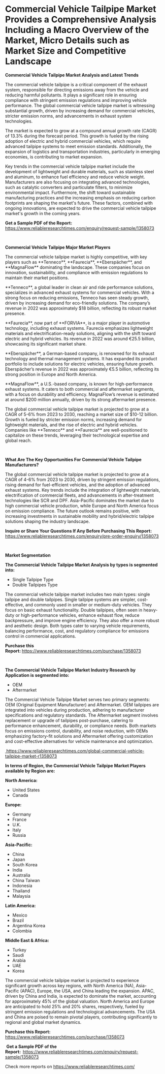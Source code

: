 <p><h1>Commercial Vehicle Tailpipe Market Provides a Comprehensive Analysis Including a Macro Overview of the Market, Micro Details such as Market Size and Competitive Landscape</h1></p><p><strong>Commercial Vehicle Tailpipe Market Analysis and Latest Trends</strong></p>
<p><p>The commercial vehicle tailpipe is a critical component of the exhaust system, responsible for directing emissions away from the vehicle and reducing harmful pollutants. It plays a significant role in ensuring compliance with stringent emission regulations and improving vehicle performance. The global commercial vehicle tailpipe market is witnessing substantial growth, driven by increasing demand for commercial vehicles, stricter emission norms, and advancements in exhaust system technologies.</p><p>The market is expected to grow at a compound annual growth rate (CAGR) of 13.3% during the forecast period. This growth is fueled by the rising adoption of electric and hybrid commercial vehicles, which require advanced tailpipe systems to meet emission standards. Additionally, the expansion of logistics and transportation industries, particularly in emerging economies, is contributing to market expansion.</p><p>Key trends in the commercial vehicle tailpipe market include the development of lightweight and durable materials, such as stainless steel and aluminum, to enhance fuel efficiency and reduce vehicle weight. Manufacturers are also focusing on integrating advanced technologies, such as catalytic converters and particulate filters, to minimize environmental impact. Furthermore, the shift toward sustainable manufacturing practices and the increasing emphasis on reducing carbon footprints are shaping the market's future. These factors, combined with ongoing innovations, are expected to drive the commercial vehicle tailpipe market's growth in the coming years.</p></p>
<p><strong>Get a Sample PDF of the Report:&nbsp;</strong> <a href="https://www.reliableresearchtimes.com/enquiry/request-sample/1358073?utm_campaign=2033&utm_medium=2&utm_source=Github&utm_content=ia&utm_term=23012025&utm_id=commercial-vehicle-tailpipe">https://www.reliableresearchtimes.com/enquiry/request-sample/1358073</a></p>
<p>&nbsp;</p>
<p><strong>Commercial Vehicle Tailpipe Major Market Players</strong></p>
<p><p>The commercial vehicle tailpipe market is highly competitive, with key players such as **Tenneco**, **Faurecia**, **Eberspächer**, and **MagnaFlow** dominating the landscape. These companies focus on innovation, sustainability, and compliance with emission regulations to maintain their market positions.</p><p>**Tenneco**, a global leader in clean air and ride performance solutions, specializes in advanced exhaust systems for commercial vehicles. With a strong focus on reducing emissions, Tenneco has seen steady growth, driven by increasing demand for eco-friendly solutions. The company’s revenue in 2022 was approximately $18 billion, reflecting its robust market presence.</p><p>**Faurecia**, now part of **FORVIA**, is a major player in automotive technology, including exhaust systems. Faurecia emphasizes lightweight materials and electrification-ready solutions, aligning with the shift toward electric and hybrid vehicles. Its revenue in 2022 was around €25.5 billion, showcasing its significant market share.</p><p>**Eberspächer**, a German-based company, is renowned for its exhaust technology and thermal management systems. It has expanded its product portfolio to include solutions for electric vehicles, ensuring future growth. Eberspächer’s revenue in 2022 was approximately €5.5 billion, reflecting its strong position in Europe and North America.</p><p>**MagnaFlow**, a U.S.-based company, is known for high-performance exhaust systems. It caters to both commercial and aftermarket segments, with a focus on durability and efficiency. MagnaFlow’s revenue is estimated at around $200 million annually, driven by its strong aftermarket presence.</p><p>The global commercial vehicle tailpipe market is projected to grow at a CAGR of 5-6% from 2023 to 2030, reaching a market size of $10-12 billion. Growth is fueled by stricter emission norms, increasing demand for lightweight materials, and the rise of electric and hybrid vehicles. Companies like **Tenneco** and **Faurecia** are well-positioned to capitalize on these trends, leveraging their technological expertise and global reach.</p></p>
<p>&nbsp;</p>
<p><strong>What Are The Key Opportunities For Commercial Vehicle Tailpipe Manufacturers?</strong></p>
<p><p>The global commercial vehicle tailpipe market is projected to grow at a CAGR of 4-6% from 2023 to 2030, driven by stringent emission regulations, rising demand for fuel-efficient vehicles, and the adoption of advanced exhaust systems. Key trends include the integration of lightweight materials, electrification of commercial fleets, and advancements in after-treatment technologies like SCR and DPF. Asia-Pacific dominates the market due to high commercial vehicle production, while Europe and North America focus on emission compliance. The future outlook remains positive, with increasing investments in sustainable mobility and hybrid/electric tailpipe solutions shaping the industry landscape.</p></p>
<p><strong>Inquire or Share Your Questions If Any Before Purchasing This Report:</strong> <a href="https://www.reliableresearchtimes.com/enquiry/pre-order-enquiry/1358073?utm_campaign=2033&utm_medium=2&utm_source=Github&utm_content=ia&utm_term=23012025&utm_id=commercial-vehicle-tailpipe">https://www.reliableresearchtimes.com/enquiry/pre-order-enquiry/1358073</a></p>
<p>&nbsp;</p>
<p><strong>Market Segmentation</strong></p>
<p><strong>The Commercial Vehicle Tailpipe Market Analysis by types is segmented into:</strong></p>
<p><ul><li>Single Tailpipe Type</li><li>Double Tailpipes Type</li></ul></p>
<p><p>The commercial vehicle tailpipe market includes two main types: single tailpipe and double tailpipes. Single tailpipe systems are simpler, cost-effective, and commonly used in smaller or medium-duty vehicles. They focus on basic exhaust functionality. Double tailpipes, often seen in heavy-duty or high-performance vehicles, enhance exhaust flow, reduce backpressure, and improve engine efficiency. They also offer a more robust and aesthetic design. Both types cater to varying vehicle requirements, balancing performance, cost, and regulatory compliance for emissions control in commercial applications.</p></p>
<p><strong>Purchase this Report:&nbsp;</strong><a href="https://www.reliableresearchtimes.com/purchase/1358073?utm_campaign=2033&utm_medium=2&utm_source=Github&utm_content=ia&utm_term=23012025&utm_id=commercial-vehicle-tailpipe">https://www.reliableresearchtimes.com/purchase/1358073</a></p>
<p>&nbsp;</p>
<p><strong>The Commercial Vehicle Tailpipe Market Industry Research by Application is segmented into:</strong></p>
<p><ul><li>OEM</li><li>Aftermarket</li></ul></p>
<p><p>The Commercial Vehicle Tailpipe Market serves two primary segments: OEM (Original Equipment Manufacturer) and Aftermarket. OEM tailpipes are integrated into vehicles during production, adhering to manufacturer specifications and regulatory standards. The Aftermarket segment involves replacement or upgrade of tailpipes post-purchase, catering to performance enhancement, durability, or compliance needs. Both markets focus on emissions control, durability, and noise reduction, with OEMs emphasizing factory-fit solutions and Aftermarket offering customization and cost-effective alternatives for vehicle maintenance and optimization.</p></p>
<p><a href="https://www.reliableresearchtimes.com/global-commercial-vehicle-tailpipe-market-r1358073?utm_campaign=2033&utm_medium=2&utm_source=Github&utm_content=ia&utm_term=23012025&utm_id=commercial-vehicle-tailpipe">&nbsp;https://www.reliableresearchtimes.com/global-commercial-vehicle-tailpipe-market-r1358073</a></p>
<p><strong>In terms of Region, the Commercial Vehicle Tailpipe Market Players available by Region are:</strong></p>
<p>
    <p> <strong> North America: </strong>
        <ul>
            <li>United States</li>
            <li>Canada</li>
        </ul>
        </p> 
    <p> <strong> Europe: </strong>
        <ul>
            <li>Germany</li>
            <li>France</li>
            <li>U.K.</li>
            <li>Italy</li>
            <li>Russia</li>
        </ul>
        </p> 
    <p> <strong> Asia-Pacific: </strong>
        <ul>
            <li>China</li>
            <li>Japan</li>
            <li>South Korea</li>
            <li>India</li>
            <li>Australia</li>
            <li>China Taiwan</li>
            <li>Indonesia</li>
            <li>Thailand</li>
            <li>Malaysia</li>
        </ul>
        </p> 
    <p> <strong> Latin America: </strong>
        <ul>
            <li>Mexico</li>
            <li>Brazil</li>
            <li>Argentina Korea</li>
            <li>Colombia</li>
        </ul>
        </p> 
    <p> <strong> Middle East & Africa: </strong>
        <ul>
            <li>Turkey</li>
            <li>Saudi</li>
            <li>Arabia</li>
            <li>UAE</li>
            <li>Korea</li>
        </ul>
    </p>
    </p>
<p><p>The commercial vehicle tailpipe market is projected to experience significant growth across key regions, with North America (NA), Asia-Pacific (APAC), Europe, the USA, and China leading the expansion. APAC, driven by China and India, is expected to dominate the market, accounting for approximately 45% of the global valuation. North America and Europe are anticipated to hold 25% and 20% shares, respectively, fueled by stringent emission regulations and technological advancements. The USA and China are poised to remain pivotal players, contributing significantly to regional and global market dynamics.</p></p>
<p><strong>Purchase this Report: </strong><a href="https://www.reliableresearchtimes.com/purchase/1358073?utm_campaign=2033&utm_medium=2&utm_source=Github&utm_content=ia&utm_term=23012025&utm_id=commercial-vehicle-tailpipe">https://www.reliableresearchtimes.com/purchase/1358073</a></p>
<p>&nbsp;<strong>Get a Sample PDF of the Report:&nbsp;&nbsp;</strong><a href="https://www.reliableresearchtimes.com/enquiry/request-sample/1358073?utm_campaign=2033&utm_medium=2&utm_source=Github&utm_content=ia&utm_term=23012025&utm_id=commercial-vehicle-tailpipe">https://www.reliableresearchtimes.com/enquiry/request-sample/1358073</a></p>
<p><strong></strong></p>
<p>Check more reports on <a href="https://www.reliableresearchtimes.com/?utm_campaign=2033&utm_medium=2&utm_source=Github&utm_content=ia&utm_term=23012025&utm_id=commercial-vehicle-tailpipe">https://www.reliableresearchtimes.com/</a></p>